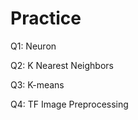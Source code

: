 # Practice 
Q1: Neuron                                     
         
Q2: K Nearest Neighbors   
 
Q3: K-means 
 
Q4: TF Image Preprocessing     
